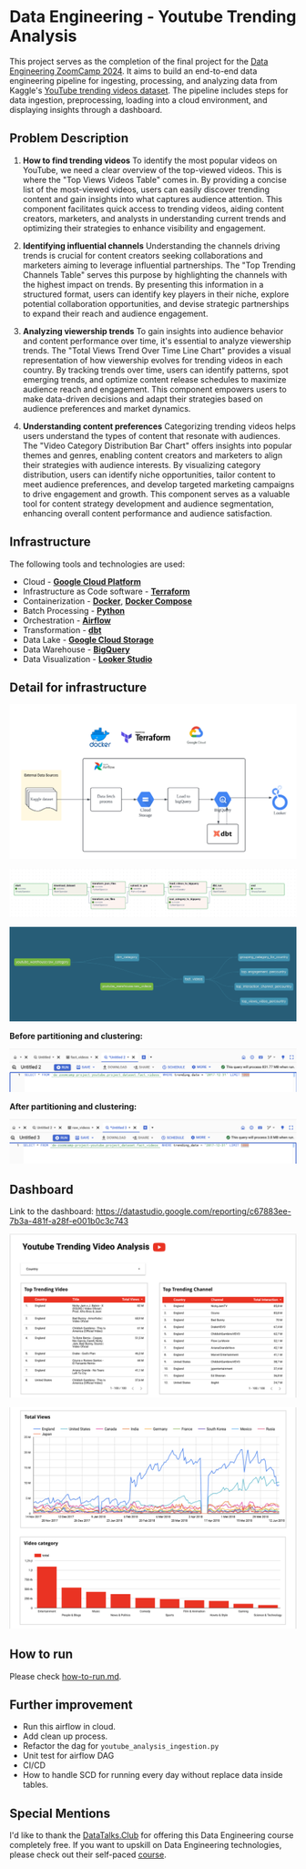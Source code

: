 
# Data Engineering - Youtube Trending Analysis

This project serves as the completion of the final project for the [Data Engineering ZoomCamp 2024](https://github.com/DataTalksClub/data-engineering-zoomcamp/tree/main?tab=readme-ov-file"). It aims to build an end-to-end data engineering pipeline for ingesting, processing, and analyzing data from Kaggle's  [YouTube trending videos dataset](https://www.kaggle.com/datasets/datasnaek/youtube-new/data"). The pipeline includes steps for data ingestion, preprocessing, loading into a cloud environment, and displaying insights through a dashboard.
## Problem Description
1. **How to find trending videos**
To identify the most popular videos on YouTube, we need a clear overview of the top-viewed videos. This is where the "Top Views Videos Table" comes in. By providing a concise list of the most-viewed videos, users can easily discover trending content and gain insights into what captures audience attention. This component facilitates quick access to trending videos, aiding content creators, marketers, and analysts in understanding current trends and optimizing their strategies to enhance visibility and engagement.

2. **Identifying influential channels**
Understanding the channels driving trends is crucial for content creators seeking collaborations and marketers aiming to leverage influential partnerships. The "Top Trending Channels Table" serves this purpose by highlighting the channels with the highest impact on trends. By presenting this information in a structured format, users can identify key players in their niche, explore potential collaboration opportunities, and devise strategic partnerships to expand their reach and audience engagement.


3. **Analyzing viewership trends**
To gain insights into audience behavior and content performance over time, it's essential to analyze viewership trends. The "Total Views Trend Over Time Line Chart" provides a visual representation of how viewership evolves for trending videos in each country. By tracking trends over time, users can identify patterns, spot emerging trends, and optimize content release schedules to maximize audience reach and engagement. This component empowers users to make data-driven decisions and adapt their strategies based on audience preferences and market dynamics.


4. **Understanding content preferences**
Categorizing trending videos helps users understand the types of content that resonate with audiences. The "Video Category Distribution Bar Chart" offers insights into popular themes and genres, enabling content creators and marketers to align their strategies with audience interests. By visualizing category distribution, users can identify niche opportunities, tailor content to meet audience preferences, and develop targeted marketing campaigns to drive engagement and growth. This component serves as a valuable tool for content strategy development and audience segmentation, enhancing overall content performance and audience satisfaction.
## Infrastructure

The following tools and technologies are used:

- Cloud - [**Google Cloud Platform**](https://cloud.google.com)
- Infrastructure as Code software - [**Terraform**](https://www.terraform.io)
- Containerization - [**Docker**](https://www.docker.com), [**Docker Compose**](https://docs.docker.com/compose/)
- Batch Processing - [**Python**](https://www.python.org)
- Orchestration - [**Airflow**](https://airflow.apache.org)
- Transformation - [**dbt**](https://www.getdbt.com)
- Data Lake - [**Google Cloud Storage**](https://cloud.google.com/storage)
- Data Warehouse - [**BigQuery**](https://cloud.google.com/bigquery)
- Data Visualization - [**Looker Studio**](https://cloud.google.com/looker-studio)

## Detail for infrastructure
![Infrastructure](docs/images/infrastructure-diagram.png "Infrastructure")

![Pipeline](docs/images/airflow-pipeline.png "Pipeline")

![DBT](docs/images/dbt-lineage.png "DBT lineage")

**Before partitioning and clustering:**

![before](docs/images/raw-query.png "raw query without partitioning and clustering DW")

**After partitioning and clustering:**

![after](docs/images/query-with-partitioning-and-clustering.png "query with clustering")

## Dashboard
Link to the dashboard: 
https://datastudio.google.com/reporting/c67883ee-7b3a-481f-a28f-e001b0c3c743


[![Dashboard](docs/images/dashboard-1.png "Dashboard")](https://lookerstudio.google.com/reporting/19be8c8b-017a-4af9-8cb1-7de6da64e479)

[![Dashboard](docs/images/dashboard-2.png "Dashboard")](https://lookerstudio.google.com/reporting/19be8c8b-017a-4af9-8cb1-7de6da64e479)

## How to run
Please check [how-to-run.md](./docs/how-to-run.md).

## Further improvement
- Run this airflow in cloud.
- Add clean up process.
- Refactor the dag for `youtube_analysis_ingestion.py`
- Unit test for airflow DAG
- CI/CD
- How to handle SCD for running every day without replace data inside tables.

## Special Mentions
I'd like to thank the [DataTalks.Club](https://datatalks.club) for offering this Data Engineering course completely free. If you want to upskill on Data Engineering technologies, please check out their self-paced [course](https://github.com/DataTalksClub/data-engineering-zoomcamp).